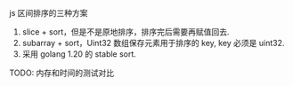 js 区间排序的三种方案

1. slice + sort，但是不是原地排序，排序完后需要再赋值回去.
2. subarray + sort，Uint32 数组保存元素用于排序的 key, key 必须是 uint32.
3. 采用 golang 1.20 的 stable sort.

TODO:
内存和时间的测试对比

